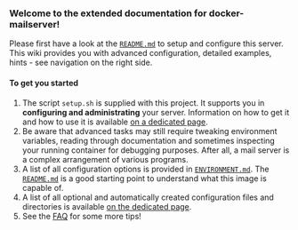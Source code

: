 ### Welcome to the extended documentation for docker-mailserver!

Please first have a look at the [`README.md`](https://github.com/docker-mailserver/docker-mailserver/blob/master/README.md) to setup and configure this server. This wiki provides you with advanced configuration, detailed examples, hints - see navigation on the right side.

#### To get you started

1. The script `setup.sh` is supplied with this project. It supports you in **configuring and administrating** your server. Information on how to get it and how to use it is available [on a dedicated page](https://github.com/docker-mailserver/docker-mailserver/wiki/setup.sh).
2. Be aware that advanced tasks may still require tweaking environment variables, reading through documentation and sometimes inspecting your running container for debugging purposes. After all, a mail server is a complex arrangement of various programs.
3. A list of all configuration options is provided in [`ENVIRONMENT.md`](https://github.com/docker-mailserver/docker-mailserver/blob/master/ENVIRONMENT.md). The [`README.md`](https://github.com/docker-mailserver/docker-mailserver/blob/master/REEADME.md) is a good starting point to understand what this image is capable of.
4. A list of all optional and automatically created configuration files and directories is available [on the dedicated page](https://github.com/docker-mailserver/docker-mailserver/wiki/List-of-optional-config-files-&-directories).
5. See the [FAQ](https://github.com/docker-mailserver/docker-mailserver/wiki/FAQ-and-Tips) for some more tips!
